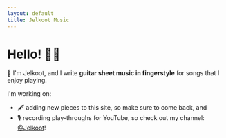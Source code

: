 ```yaml
---
layout: default
title: Jelkoot Music
---
```


# Hello! 👋🏼

🎸 I'm Jelkoot, and I write **guitar sheet music in fingerstyle** for songs that I enjoy playing.

I'm working on:
* 🖋️ adding new pieces to this site, so make sure to come back, and
* 🎙️ recording play-throughs for YouTube, so check out my channel: [@Jelkoot](https://www.youtube.com/@Jelkoot)!
